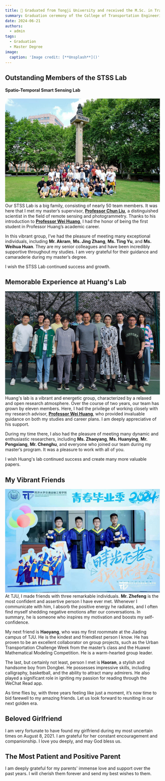 ```yaml
---
title: 🎉 Graduated from Tongji University and received the M.Sc. in Transportation Engineering.
summary: Graduation ceremony of the College of Transportation Engineering
date: 2024-06-21
authors:
  - admin
tags:
  - Graduation
  - Master Degree
image:
  caption: 'Image credit: [**Unsplash**]()'
---
```


## Outstanding Members of the STSS Lab
#### Spatio-Temporal Smart Sensing Lab
![alt text](2.jpg)
Our STSS Lab is a big family, consisting of nearly 50 team members. It was here that I met my master’s supervisor, [**Professor Chun Liu**](https://celiang.tongji.edu.cn/info/1300/2394.htm), a distinguished scientist in the field of remote sensing and photogrammetry. Thanks to his introduction to [**Professor Wei Huang**](https://huangweibuct.github.io/weihuang.github.io/), I had the honor of being the first student in Professor Huang’s academic career.

In this vibrant group, I’ve had the pleasure of meeting many exceptional individuals, including **Mr. Akram**, **Ms. Jing Zhang**, **Ms. Ting Yu**, and **Ms. Weihua Huan**. They are my senior colleagues and have been incredibly supportive throughout my studies. I am very grateful for their guidance and camaraderie during my master’s degree.

I wish the STSS Lab continued success and growth.

## Memorable Experience at Huang's Lab
![alt text](3.jpg)
Huang's lab is a vibrant and energetic group, characterized by a relaxed and open research atmosphere. Over the course of two years, our team has grown by eleven members. Here, I had the privilege of working closely with my research advisor, [**Professor Wei Huang**](https://huangweibuct.github.io/weihuang.github.io/), who provided invaluable guidance on both my studies and career plans. I am deeply appreciative of his support.

During my time there, I also had the pleasure of meeting many dynamic and enthusiastic researchers, including **Ms. Zhaoyang**, **Ms. Huanying**, **Mr. Pengxiang**, **Mr. Chenghu**, and everyone who joined our team during my master’s program. It was a pleasure to work with all of you. 

I wish Huang's lab continued success and create many more valuable papers.



## My Vibrant Friends
![alt text](4.jpg)
At TJU, I made friends with three remarkable individuals. **Mr. Zhefeng** is the most confident and assertive person I have ever met. Whenever I communicate with him, I absorb the positive energy he radiates, and I often find myself shedding negative emotions after our conversations. In summary, he is someone who inspires my motivation and boosts my self-confidence.

My next friend is **Haoyang**, who was my first roommate at the Jiading campus of TJU. He is the kindest and friendliest person I know. He has proven to be an excellent collaborator on group projects, such as the Urban Transportation Challenge Week from the master’s class and the Huawei Mathematical Modeling Competition. He is a warm-hearted group leader.

The last, but certainly not least, person I met is **Haoran**, a stylish and handsome boy from Dongbei. He possesses impressive skills, including calligraphy, basketball, and the ability to attract many admirers. He also played a significant role in igniting my passion for reading through the WeChat Read app.

As time flies by, with three years feeling like just a moment, it’s now time to bid farewell to my amazing friends. Let us look forward to reuniting in our next golden era.

## Beloved Girlfriend
I am very fortunate to have found my girlfriend during my most uncertain times on August 8, 2021. I am grateful for her constant encouragement and companionship. I love you deeply, and may God bless us.

## The Most Patient and Positive Parent
I am deeply grateful for my parents' immense love and support over the past years. I will cherish them forever and send my best wishes to them.
